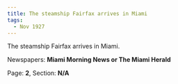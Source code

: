 ```yaml
---  
title: The steamship Fairfax arrives in Miami  
tags:  
  - Nov 1927  
---  
```

  
The steamship Fairfax arrives in Miami.  
  
Newspapers: **Miami Morning News or The Miami Herald**  
  
Page: **2**, Section: **N/A** 
